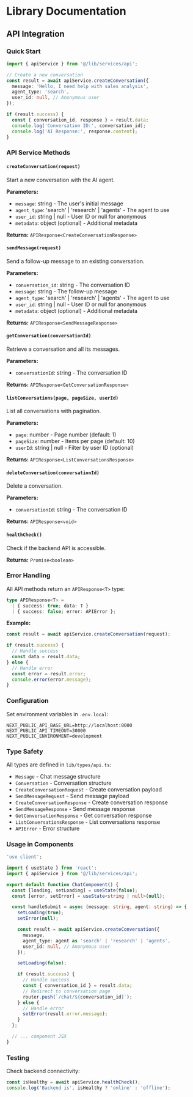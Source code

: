 # Library Documentation

## API Integration

### Quick Start

```typescript
import { apiService } from '@/lib/services/api';

// Create a new conversation
const result = await apiService.createConversation({
  message: 'Hello, I need help with sales analysis',
  agent_type: 'search',
  user_id: null, // Anonymous user
});

if (result.success) {
  const { conversation_id, response } = result.data;
  console.log('Conversation ID:', conversation_id);
  console.log('AI Response:', response.content);
}
```

### API Service Methods

#### `createConversation(request)`
Start a new conversation with the AI agent.

**Parameters:**
- `message`: string - The user's initial message
- `agent_type`: 'search' | 'research' | 'agents' - The agent to use
- `user_id`: string | null - User ID or null for anonymous
- `metadata`: object (optional) - Additional metadata

**Returns:** `APIResponse<CreateConversationResponse>`

#### `sendMessage(request)`
Send a follow-up message to an existing conversation.

**Parameters:**
- `conversation_id`: string - The conversation ID
- `message`: string - The follow-up message
- `agent_type`: 'search' | 'research' | 'agents' - The agent to use
- `user_id`: string | null - User ID or null for anonymous
- `metadata`: object (optional) - Additional metadata

**Returns:** `APIResponse<SendMessageResponse>`

#### `getConversation(conversationId)`
Retrieve a conversation and all its messages.

**Parameters:**
- `conversationId`: string - The conversation ID

**Returns:** `APIResponse<GetConversationResponse>`

#### `listConversations(page, pageSize, userId)`
List all conversations with pagination.

**Parameters:**
- `page`: number - Page number (default: 1)
- `pageSize`: number - Items per page (default: 10)
- `userId`: string | null - Filter by user ID (optional)

**Returns:** `APIResponse<ListConversationsResponse>`

#### `deleteConversation(conversationId)`
Delete a conversation.

**Parameters:**
- `conversationId`: string - The conversation ID

**Returns:** `APIResponse<void>`

#### `healthCheck()`
Check if the backend API is accessible.

**Returns:** `Promise<boolean>`

### Error Handling

All API methods return an `APIResponse<T>` type:

```typescript
type APIResponse<T> = 
  | { success: true; data: T }
  | { success: false; error: APIError };
```

**Example:**
```typescript
const result = await apiService.createConversation(request);

if (result.success) {
  // Handle success
  const data = result.data;
} else {
  // Handle error
  const error = result.error;
  console.error(error.message);
}
```

### Configuration

Set environment variables in `.env.local`:

```env
NEXT_PUBLIC_API_BASE_URL=http://localhost:8000
NEXT_PUBLIC_API_TIMEOUT=30000
NEXT_PUBLIC_ENVIRONMENT=development
```

### Type Safety

All types are defined in `lib/types/api.ts`:
- `Message` - Chat message structure
- `Conversation` - Conversation structure
- `CreateConversationRequest` - Create conversation payload
- `SendMessageRequest` - Send message payload
- `CreateConversationResponse` - Create conversation response
- `SendMessageResponse` - Send message response
- `GetConversationResponse` - Get conversation response
- `ListConversationsResponse` - List conversations response
- `APIError` - Error structure

### Usage in Components

```typescript
'use client';

import { useState } from 'react';
import { apiService } from '@/lib/services/api';

export default function ChatComponent() {
  const [loading, setLoading] = useState(false);
  const [error, setError] = useState<string | null>(null);

  const handleSubmit = async (message: string, agent: string) => {
    setLoading(true);
    setError(null);

    const result = await apiService.createConversation({
      message,
      agent_type: agent as 'search' | 'research' | 'agents',
      user_id: null, // Anonymous user
    });

    setLoading(false);

    if (result.success) {
      // Handle success
      const { conversation_id } = result.data;
      // Redirect to conversation page
      router.push(`/chat/${conversation_id}`);
    } else {
      // Handle error
      setError(result.error.message);
    }
  };

  // ... component JSX
}
```

### Testing

Check backend connectivity:

```typescript
const isHealthy = await apiService.healthCheck();
console.log('Backend is', isHealthy ? 'online' : 'offline');
```

